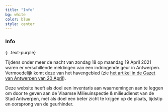 ```yaml
---
title: "Info"
bg: white
color: blue
style: center
---
```


### Info
{: .text-purple}

Tijdens onder meer de nacht van zondag 18 op maandag 19 April 2021 waren er verschillende meldingen van een indringende geur in Antwerpen. Vermoedelijk komt deze van het havengebied (zie [het artikel in de Gazet van Antwerpen van 20 April](https://www.gva.be/cnt/dmf20210419_97445572)).

Deze website heeft als doel een inventaris aan waarnemingen aan te leggen om door te geven aan de Vlaamse Milieuinspectie & milieudienst van de Stad Antwerpen, met als doel een beter zicht te krijgen op de plaats, tijdstip en oorsprong van de geurhinder.
